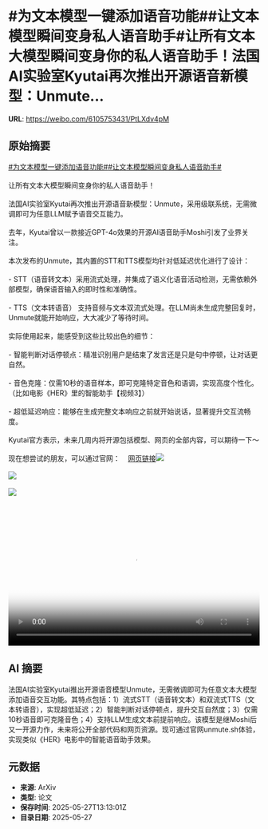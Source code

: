 # #为文本模型一键添加语音功能##让文本模型瞬间变身私人语音助手#让所有文本大模型瞬间变身你的私人语音助手！法国AI实验室Kyutai再次推出开源语音新模型：Unmute...

**URL**: https://weibo.com/6105753431/PtLXdv4pM

## 原始摘要

<a href="https://m.weibo.cn/search?containerid=231522type%3D1%26t%3D10%26q%3D%23%E4%B8%BA%E6%96%87%E6%9C%AC%E6%A8%A1%E5%9E%8B%E4%B8%80%E9%94%AE%E6%B7%BB%E5%8A%A0%E8%AF%AD%E9%9F%B3%E5%8A%9F%E8%83%BD%23&amp;extparam=%23%E4%B8%BA%E6%96%87%E6%9C%AC%E6%A8%A1%E5%9E%8B%E4%B8%80%E9%94%AE%E6%B7%BB%E5%8A%A0%E8%AF%AD%E9%9F%B3%E5%8A%9F%E8%83%BD%23" data-hide=""><span class="surl-text">#为文本模型一键添加语音功能#</span></a><a href="https://m.weibo.cn/search?containerid=231522type%3D1%26t%3D10%26q%3D%23%E8%AE%A9%E6%96%87%E6%9C%AC%E6%A8%A1%E5%9E%8B%E7%9E%AC%E9%97%B4%E5%8F%98%E8%BA%AB%E7%A7%81%E4%BA%BA%E8%AF%AD%E9%9F%B3%E5%8A%A9%E6%89%8B%23&amp;extparam=%23%E8%AE%A9%E6%96%87%E6%9C%AC%E6%A8%A1%E5%9E%8B%E7%9E%AC%E9%97%B4%E5%8F%98%E8%BA%AB%E7%A7%81%E4%BA%BA%E8%AF%AD%E9%9F%B3%E5%8A%A9%E6%89%8B%23" data-hide=""><span class="surl-text">#让文本模型瞬间变身私人语音助手#</span></a><br><br>让所有文本大模型瞬间变身你的私人语音助手！<br><br>法国AI实验室Kyutai再次推出开源语音新模型：Unmute，采用级联系统，无需微调即可为任意LLM赋予语音交互能力。<br><br>去年，Kyutai曾以一款接近GPT-4o效果的开源AI语音助手Moshi引发了业界关注。<br><br>本次发布的Unmute，其内置的STT和TTS模型均针对低延迟优化进行了设计：<br><br>- STT（语音转文本）采用流式处理，并集成了语义化语音活动检测，无需依赖外部模型，确保语音输入的即时性和准确性。<br><br>- TTS（文本转语音） 支持音频与文本双流式处理。在LLM尚未生成完整回复时，Unmute就能开始响应，大大减少了等待时间。<br><br>实际使用起来，能感受到这些比较出色的细节：<br><br>- 智能判断对话停顿点：精准识别用户是结束了发言还是只是句中停顿，让对话更自然。<br><br>- 音色克隆：仅需10秒的语音样本，即可克隆特定音色和语调，实现高度个性化。（比如电影《HER》里的智能助手【视频3】）<br><br>- 超低延迟响应：能够在生成完整文本响应之前就开始说话，显著提升交互流畅度。<br><br>Kyutai官方表示，未来几周内将开源包括模型、网页的全部内容，可以期待一下～<br><br>现在想尝试的朋友，可以通过官网：<a href="https://weibo.cn/sinaurl?u=https%3A%2F%2Funmute.sh%2F" data-hide=""><span class="url-icon"><img style="width: 1rem;height: 1rem" src="https://h5.sinaimg.cn/upload/2015/09/25/3/timeline_card_small_web_default.png" referrerpolicy="no-referrer"></span><span class="surl-text">网页链接</span></a><img style="" src="https://tvax1.sinaimg.cn/large/006Fd7o3gy1i1u5g1fq0aj33gc1qmqi3.jpg" referrerpolicy="no-referrer"><br><br><img style="" src="https://tvax2.sinaimg.cn/large/006Fd7o3ly1i1u5h2cp81j30zk0k0dgh.jpg" referrerpolicy="no-referrer"><br><br><img style="" src="https://tvax1.sinaimg.cn/large/006Fd7o3ly1i1u5h10nuij30zk0k0myf.jpg" referrerpolicy="no-referrer"><br><br><br clear="both"><div style="clear: both"></div><video controls="controls" poster="https://tvax1.sinaimg.cn/orj480/006Fd7o3ly1i1u5h1gkhdj30zk0k0dgh.jpg" style="width: 100%"><source src="https://f.video.weibocdn.com/o0/KOqynwW7lx08ozCRZd3201041200l4oi0E010.mp4?label=mp4_720p&amp;template=1280x720.25.0&amp;ori=0&amp;ps=1CwnkDw1GXwCQx&amp;Expires=1748355129&amp;ssig=aGLKIv8%2Fvb&amp;KID=unistore,video"><source src="https://f.video.weibocdn.com/o0/2WOXPSnylx08ozCRBPy001041200aALo0E010.mp4?label=mp4_hd&amp;template=852x480.25.0&amp;ori=0&amp;ps=1CwnkDw1GXwCQx&amp;Expires=1748355129&amp;ssig=BGuLDlRphM&amp;KID=unistore,video"><source src="https://f.video.weibocdn.com/o0/AuPZ4Pr4lx08ozCQUPnq010412006S6Q0E010.mp4?label=mp4_ld&amp;template=640x360.25.0&amp;ori=0&amp;ps=1CwnkDw1GXwCQx&amp;Expires=1748355129&amp;ssig=XINfx9jMzo&amp;KID=unistore,video"><p>视频无法显示，请前往<a href="https://video.weibo.com/show?fid=1034%3A5170958101840001" target="_blank" rel="noopener noreferrer">微博视频</a>观看。</p></video>

## AI 摘要

法国AI实验室Kyutai推出开源语音模型Unmute，无需微调即可为任意文本大模型添加语音交互功能。其特点包括：1）流式STT（语音转文本）和双流式TTS（文本转语音），实现超低延迟；2）智能判断对话停顿点，提升交互自然度；3）仅需10秒语音即可克隆音色；4）支持LLM生成文本前提前响应。该模型是继Moshi后又一开源力作，未来将公开全部代码和网页资源。现可通过官网unmute.sh体验，实现类似《HER》电影中的智能语音助手效果。

## 元数据

- **来源**: ArXiv
- **类型**: 论文
- **保存时间**: 2025-05-27T13:13:01Z
- **目录日期**: 2025-05-27
